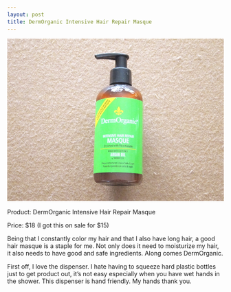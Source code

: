 ```yaml
---
layout: post
title: DermOrganic Intensive Hair Repair Masque
---
```


![DermOrganic Intensive Hair Repair Masque](/img/DermOrganic_Intensive_Hair_Repair_Masque_Fotor.jpg)

<p>Product: DermOrganic Intensive Hair Repair Masque</p>
Price: $18 (I got this on sale for $15)

Being that I constantly color my hair and that I also have long hair, a good hair masque is a staple for me. Not only does it need to moisturize my hair, it also needs to have good and safe ingredients. Along comes DermOrganic.

First off, I love the dispenser. I hate having to squeeze hard plastic bottles just to get product out, it’s not easy especially when you have wet hands in the shower. This dispenser is hand friendly. My hands thank you.
